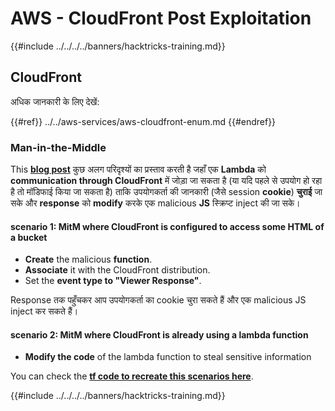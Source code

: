 # AWS - CloudFront Post Exploitation

{{#include ../../../../banners/hacktricks-training.md}}

## CloudFront

अधिक जानकारी के लिए देखें:

{{#ref}}
../../aws-services/aws-cloudfront-enum.md
{{#endref}}

### Man-in-the-Middle

This [**blog post**](https://medium.com/@adan.alvarez/how-attackers-can-misuse-aws-cloudfront-access-to-make-it-rain-cookies-acf9ce87541c) कुछ अलग परिदृश्यों का प्रस्ताव करती है जहाँ एक **Lambda** को **communication through CloudFront** में जोड़ा जा सकता है (या यदि पहले से उपयोग हो रहा है तो मॉडिफाई किया जा सकता है) ताकि उपयोगकर्ता की जानकारी (जैसे session **cookie**) **चुराई** जा सके और **response** को **modify** करके एक malicious **JS** स्क्रिप्ट inject की जा सके।

#### scenario 1: MitM where CloudFront is configured to access some HTML of a bucket

- **Create** the malicious **function**.
- **Associate** it with the CloudFront distribution.
- Set the **event type to "Viewer Response"**.

Response तक पहुँचकर आप उपयोगकर्ता का cookie चुरा सकते हैं और एक malicious JS inject कर सकते हैं।

#### scenario 2: MitM where CloudFront is already using a lambda function

- **Modify the code** of the lambda function to steal sensitive information

You can check the [**tf code to recreate this scenarios here**](https://github.com/adanalvarez/AWS-Attack-Scenarios/tree/main).

{{#include ../../../../banners/hacktricks-training.md}}
